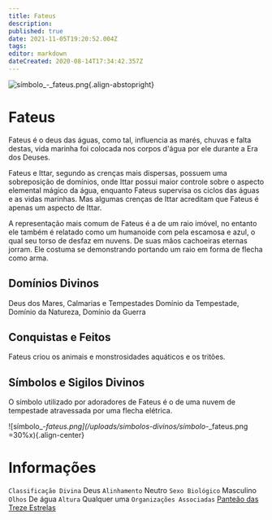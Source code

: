 ```yaml
---
title: Fateus
description: 
published: true
date: 2021-11-05T19:20:52.004Z
tags: 
editor: markdown
dateCreated: 2020-08-14T17:34:42.357Z
---
```


<!-- SUBTITLE: Deus dos Mares, Calmarias e Tempestades -->
![símbolo_-_fateus.png](/uploads/simbolos-divinos/símbolo_-_fateus.png){.align-abstopright}
# Fateus
Fateus é o deus das águas, como tal, influencia as marés, chuvas e falta destas, vida marinha foi colocada nos corpos d'água por ele durante a Era dos Deuses. 

Fateus e Ittar, segundo as crenças mais dispersas, possuem uma sobreposição de domínios, onde Ittar possui maior controle sobre o aspecto elemental mágico da água, enquanto Fateus supervisa os ciclos das águas e as vidas marinhas. Mas algumas crenças de Ittar acreditam que Fateus é apenas um aspecto de Ittar.

A representação mais comum de Fateus é a de um raio imóvel, no entanto ele também é relatado como um humanoide com pela escamosa e azul, o qual seu torso de desfaz em nuvens. De suas mãos cachoeiras eternas jorram. Ele costuma se demonstrando portando um raio em forma de flecha como arma.

## Domínios Divinos
Deus dos Mares, Calmarias e Tempestades Domínio da Tempestade, Domínio da Natureza, Domínio da Guerra

## Conquistas e Feitos
Fateus criou os animais e monstrosidades aquáticos e os tritões.

## Símbolos e Sigilos Divinos
O símbolo utilizado por adoradores de Fateus é o de uma nuvem de tempestade atravessada por uma flecha elétrica.

![símbolo_-_fateus.png](/uploads/simbolos-divinos/símbolo_-_fateus.png =30%x){.align-center}

# Informações
`Classificação Divina` Deus
`Alinhamento` Neutro
`Sexo Biológico` Masculino 
`Olhos` De água
`Altura` Qualquer uma 
`Organizações Associadas` [Panteão das Treze Estrelas](/divindades/panteao-das-treze-estrelas#panteao-das-treze-estrelas)

